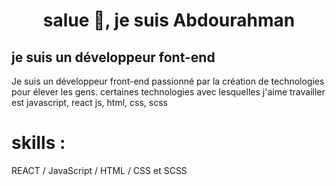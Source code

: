 
<h1 align="center">salue 👋, je suis  Abdourahman</h1>
<h2>je suis un développeur font-end</h2>

Je suis un développeur front-end passionné par la création de technologies pour élever les gens. certaines technologies avec lesquelles j'aime travailler est javascript, react js, html, css, scss

<h1>skills :</h1> REACT / JavaScript / HTML / CSS et SCSS







